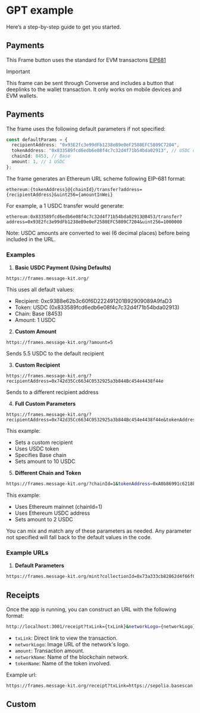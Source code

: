 # GPT example

Here’s a step-by-step guide to get you started.

## Payments

This Frame button uses the standard for EVM transactons [EIP681](https://eips.ethereum.org/EIPS/eip-681)

> [!IMPORTANT]  
> This frame can be sent through Converse and includes a button that deeplinks to the wallet transaction. It only works on mobile devices and EVM wallets.

## Payments

The frame uses the following default parameters if not specified:

```typescript
const defaultParams = {
  recipientAddress: "0x93E2fc3e99dFb1238eB9e0eF2580EFC5809C7204",
  tokenAddress: "0x833589fcd6edb6e08f4c7c32d4f71b54bda02913", // USDC on Base
  chainId: 8453, // Base
  amount: 1, // 1 USDC
};
```

The frame generates an Ethereum URL scheme following EIP-681 format:

```
ethereum:{tokenAddress}@{chainId}/transfer?address={recipientAddress}&uint256={amountInWei}
```

For example, a 1 USDC transfer would generate:

```
ethereum:0x833589fcd6edb6e08f4c7c32d4f71b54bda02913@8453/transfer?address=0x93E2fc3e99dFb1238eB9e0eF2580EFC5809C7204&uint256=1000000
```

Note: USDC amounts are converted to wei (6 decimal places) before being included in the URL.

### Examples

1. **Basic USDC Payment (Using Defaults)**

```
https://frames.message-kit.org/
```

This uses all default values:

- Recipient: 0xc93B8e62b3c60f6D222491201B92909089A9faD3
- Token: USDC (0x833589fcd6edb6e08f4c7c32d4f71b54bda02913)
- Chain: Base (8453)
- Amount: 1 USDC

2. **Custom Amount**

```
https://frames.message-kit.org/?amount=5
```

Sends 5.5 USDC to the default recipient

3. **Custom Recipient**

```
https://frames.message-kit.org/?recipientAddress=0x742d35Cc6634C0532925a3b844Bc454e4438f44e
```

Sends to a different recipient address

4. **Full Custom Parameters**

```
https://frames.message-kit.org/?recipientAddress=0x742d35Cc6634C0532925a3b844Bc454e4438f44e&tokenAddress=0x833589fcd6edb6e08f4c7c32d4f71b54bda02913&chainId=8453&amount=10
```

This example:

- Sets a custom recipient
- Uses USDC token
- Specifies Base chain
- Sets amount to 10 USDC

5. **Different Chain and Token**

```bash
https://frames.message-kit.org/?chainId=1&tokenAddress=0xA0b86991c6218b36c1d19D4a2e9Eb0cE3606eB48&amount=2
```

This example:

- Uses Ethereum mainnet (chainId=1)
- Uses Ethereum USDC address
- Sets amount to 2 USDC

You can mix and match any of these parameters as needed. Any parameter not specified will fall back to the default values in the code.

### Example URLs

1. **Default Parameters**

```bash
https://frames.message-kit.org/mint?collectionId=0x73a333cb82862d4f66f0154229755b184fb4f5b0&tokenId=1
```

## Receipts

Once the app is running, you can construct an URL with the following format:

```bash
http://localhost:3001/receipt?txLink={txLink}&networkLogo={networkLogo}&amount={amount}&networkName={networkName}&tokenName={tokenName}
```

- `txLink`: Direct link to view the transaction.
- `networkLogo`: Image URL of the network's logo.
- `amount`: Transaction amount.
- `networkName`: Name of the blockchain network.
- `tokenName`: Name of the token involved.

Example url:

```bash
https://frames.message-kit.org/receipt?txLink=https://sepolia.basescan.org/tx/0x2ec524f740c5831b16ca84053f9b6ae3e3923d3399d527113982e884a75e6bfa&networkLogo=https://avatars.githubusercontent.com/u/108554348?s=280&v=4&networkName=Base&tokenName=usdc&amount=1
```

## Custom
